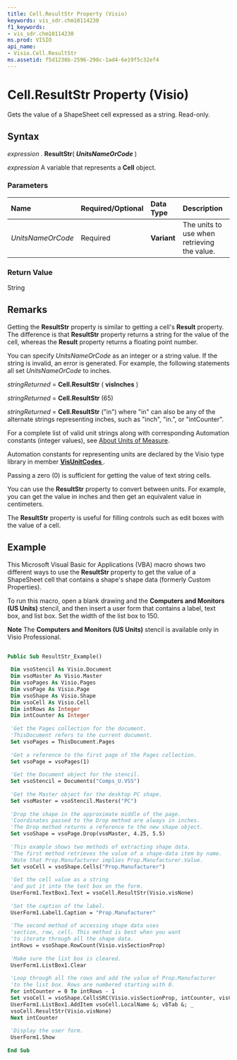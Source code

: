 ```yaml
---
title: Cell.ResultStr Property (Visio)
keywords: vis_sdr.chm10114230
f1_keywords:
- vis_sdr.chm10114230
ms.prod: VISIO
api_name:
- Visio.Cell.ResultStr
ms.assetid: f5d1236b-2596-298c-1ad4-6e19f5c32ef4
---
```



# Cell.ResultStr Property (Visio)

Gets the value of a ShapeSheet cell expressed as a string. Read-only.


## Syntax

 _expression_ . **ResultStr**( **_UnitsNameOrCode_** )

 _expression_ A variable that represents a **Cell** object.


### Parameters



|**Name**|**Required/Optional**|**Data Type**|**Description**|
|:-----|:-----|:-----|:-----|
| _UnitsNameOrCode_|Required| **Variant**|The units to use when retrieving the value.|

### Return Value

String


## Remarks

Getting the  **ResultStr** property is similar to getting a cell's **Result** property. The difference is that **ResultStr** property returns a string for the value of the cell, whereas the **Result** property returns a floating point number.

You can specify  _UnitsNameOrCode_ as an integer or a string value. If the string is invalid, an error is generated. For example, the following statements all set _UnitsNameOrCode_ to inches.

 _stringReturned_ = **Cell.ResultStr** ( **visInches** )

 _stringReturned_ = **Cell.ResultStr** (65)

 _stringReturned_ = **Cell.ResultStr** ("in") where "in" can also be any of the alternate strings representing inches, such as "inch", "in.", or "intCounter".

For a complete list of valid unit strings along with corresponding Automation constants (integer values), see [About Units of Measure](http://msdn.microsoft.com/library/about-units-of-measure-visio%28Office.15%29.aspx).

Automation constants for representing units are declared by the Visio type library in member  **[VisUnitCodes ](visunitcodes-enumeration-visio.md)** .

Passing a zero (0) is sufficient for getting the value of text string cells.

You can use the  **ResultStr** property to convert between units. For example, you can get the value in inches and then get an equivalent value in centimeters.

The  **ResultStr** property is useful for filling controls such as edit boxes with the value of a cell.


## Example

This Microsoft Visual Basic for Applications (VBA) macro shows two different ways to use the  **ResultStr** property to get the value of a ShapeSheet cell that contains a shape's shape data (formerly Custom Properties).



To run this macro, open a blank drawing and the  **Computers and Monitors (US Units)** stencil, and then insert a user form that contains a label, text box, and list box. Set the width of the list box to 150.




 **Note**  The  **Computers and Monitors (US Units)** stencil is available only in Visio Professional.




```vb
 
Public Sub ResultStr_Example() 
 
 Dim vsoStencil As Visio.Document 
 Dim vsoMaster As Visio.Master 
 Dim vsoPages As Visio.Pages 
 Dim vsoPage As Visio.Page 
 Dim vsoShape As Visio.Shape 
 Dim vsoCell As Visio.Cell 
 Dim intRows As Integer 
 Dim intCounter As Integer 
 
 'Get the Pages collection for the document. 
 'ThisDocument refers to the current document. 
 Set vsoPages = ThisDocument.Pages 
 
 'Get a reference to the first page of the Pages collection. 
 Set vsoPage = vsoPages(1) 
 
 'Get the Document object for the stencil. 
 Set vsoStencil = Documents("Comps_U.VSS") 
 
 'Get the Master object for the desktop PC shape. 
 Set vsoMaster = vsoStencil.Masters("PC") 
 
 'Drop the shape in the approximate middle of the page. 
 'Coordinates passed to the Drop method are always in inches. 
 'The Drop method returns a reference to the new shape object. 
 Set vsoShape = vsoPage.Drop(vsoMaster, 4.25, 5.5) 
 
 'This example shows two methods of extracting shape data. 
 'The first method retrieves the value of a shape-data item by name. 
 'Note that Prop.Manufacturer implies Prop.Manufacturer.Value. 
 Set vsoCell = vsoShape.Cells("Prop.Manufacturer") 
 
 'Get the cell value as a string 
 'and put it into the text box on the form. 
 UserForm1.TextBox1.Text = vsoCell.ResultStr(Visio.visNone) 
 
 'Set the caption of the label. 
 UserForm1.Label1.Caption = "Prop.Manufacturer" 
 
 'The second method of accessing shape data uses 
 'section, row, cell. This method is best when you want 
 'to iterate through all the shape data. 
 intRows = vsoShape.RowCount(Visio.visSectionProp) 
 
 'Make sure the list box is cleared. 
 UserForm1.ListBox1.Clear 
 
 'Loop through all the rows and add the value of Prop.Manufacturer 
 'to the list box. Rows are numbered starting with 0. 
 For intCounter = 0 To intRows - 1 
 Set vsoCell = vsoShape.CellsSRC(Visio.visSectionProp, intCounter, visCustPropsValue) 
 UserForm1.ListBox1.AddItem vsoCell.LocalName &; vbTab &; _ 
 vsoCell.ResultStr(Visio.visNone) 
 Next intCounter 
 
 'Display the user form. 
 UserForm1.Show 
 
End Sub
```


